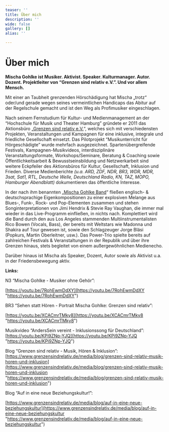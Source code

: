 ```yaml
---
teaser: ''
title: Über mich
description: ''
wide: false
gallery: []
alias: ''

---
```

# Über mich

**Mischa Gohlke ist Musiker. Aktivist. Speaker. Kulturmanager. Autor. Dozent. Projektleiter von “Grenzen sind relativ e.V.”. Und vor allem Mensch.**

Mit einer an Taubheit grenzenden Hörschädigung hat Mischa „trotz“ oder/und gerade wegen seines vermeintlichen Handicaps das Abitur auf der Regelschule gemacht und ist den Weg als Profimusiker eingeschlagen.

Nach seinem Fernstudium für Kultur- und Medienmanagement an der “Hochschule für Musik und Theater Hamburg” gründete er 2011 das Aktionsbüro „[Grenzen sind relativ e.V.](http://www.grenzensindrelativ.de)“, welches sich mit verschiedensten Projekten, Veranstaltungen und Kampagnen für eine inklusive, integrale und friedliche Gesellschaft einsetzt. Das Pilotprojekt “Мusikunterricht für Hörgeschädigte” wurde mehrfach ausgezeichnet. Spartenübergreifende Festivals, Kampagnen-Musikvideos, interdisziplinäre Veranstaltungsformate, Workshops/Seminare, Beratung & Coaching sowie Öffentlichkeitsarbeit & Bewusstseinsbildung und Netzwerkarbeit sind weitere Eckpfeiler des Aktionsbüros für Kultur, Gesellschaft, Inklusion und Frieden. Diverse Medienberichte _(u.a. ARD, ZDF, NDR, BR3, WDR, MDR, 3sat, Sat1, RTL, Deutsche Welle, Deutschland Radio, KN, TAZ, MOPO, Hamburger Abendblatt)_ dokumentieren das öffentliche Interesse.

In der nach ihm benannten „[Mischa Gohlke Band](http://www.mischagohlkeband.de)“ fließen englisch- & deutschsprachige Eigenkompositionen zu einer explosiven Melange aus Blues-, Funk-, Rock- und Pop-Elementen zusammen und stehen Songinterpretationen von Jimi Hendrix & Stevie Ray Vaughan, die immer mal wieder in das Live-Programm einfließen, in nichts nach. Komplettiert wird die Band durch den aus Los Angeles stammenden Multiinstrumentalisten Rico Bowen (Vocals, Bass), der bereits mit Weltstars wie Madonna und Shakira auf Tour gewesen ist, sowie den Schlagzeuger Jorge Bläsi (Popkurs, Martin Oberleitner, usw.). Das Power-Trio spielte bereits auf zahlreichen Festivals & Veranstaltungen in der Republik und über ihre Grenzen hinaus, stets begleitet von einem außergewöhnlichen Medienecho.

Darüber hinaus ist Mischa als Speaker, Dozent, Autor sowie als Aktivist u.a. in der Friedensbewegung aktiv.

**Links:**

N3 “Mischa Gohlke - Musiker ohne Gehör”:

[https://youtu.be/7RohEwmDdXY](https://youtu.be/7RohEwmDdXY "https://youtu.be/7RohEwmDdXY")

BR3 “Sehen statt Hören - Portrait Mischa Gohlke: Grenzen sind relativ”:

[https://youtu.be/XCACmrTMky8](https://youtu.be/XCACmrTMky8 "https://youtu.be/XCACmrTMky8")

Musikvideo “AndersSein vereint - Inklusionssong für Deutschland”: [https://youtu.be/KPi9ZNp-YJQ](https://youtu.be/KPi9ZNp-YJQ "https://youtu.be/KPi9ZNp-YJQ")

Blog “Grenzen sind relativ - Musik, Hören & Inklusion”: [https://www.grenzensindrelativ.de/media/blog/grenzen-sind-relativ-musik-horen-und-inklusion](https://www.grenzensindrelativ.de/media/blog/grenzen-sind-relativ-musik-horen-und-inklusion "https://www.grenzensindrelativ.de/media/blog/grenzen-sind-relativ-musik-horen-und-inklusion")

Blog “Auf in eine neue Beziehungskultur!”:

[https://www.grenzensindrelativ.de/media/blog/auf-in-eine-neue-beziehungskultur](https://www.grenzensindrelativ.de/media/blog/auf-in-eine-neue-beziehungskultur "https://www.grenzensindrelativ.de/media/blog/auf-in-eine-neue-beziehungskultur")